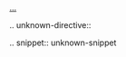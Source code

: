 
[](two#header)
[](two#header-error)

[](two#a-name)
[](two#a-name-error)

[](two#id)
[](two#id-error)

<a href='/inexistent-node'>...</a>

.. unknown-directive::

.. snippet:: unknown-snippet
